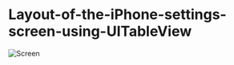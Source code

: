 # Layout-of-the-iPhone-settings-screen-using-UITableView

![Screen]([https://github.com/georg1856/Pomodoro-App/blob/develop/relaxTime.jpg](https://github.com/georg1856/Layout-of-the-iPhone-settings-screen-using-UITableView/blob/Develop/Image.jpg))

